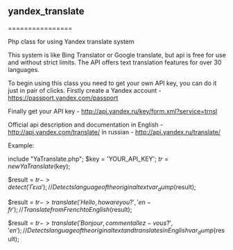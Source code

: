 ## yandex_translate
================

Php class for using Yandex translate system

This system is like Bing Translator or Google translate, but api is free for use and without strict limits.
The API offers text translation features for over 30 languages. 

To begin using this class you need to get your own API key, you can do it just in pair of clicks.
Firstly create a Yandex account - https://passport.yandex.com/passport

Finally get your API key - http://api.yandex.ru/key/form.xml?service=trnsl

Official api description and documentation in English - http://api.yandex.com/translate/
in russian - http://api.yandex.ru/translate/

Example:

include "YaTranslate.php";
$key = 'YOUR_API_KEY';
$tr = new YaTranslate($key);

$result = $tr->detect('Γεια');                                  //Detects language of the original text
var_dump($result);

$result = $tr->translate('Hello, how are you?','en-fr');        //Translate from French to English
($result);

$result = $tr->translate('Bonjour, comment allez-vous?','en');  //Detects language of the original text and translates in English
var_dump($result);